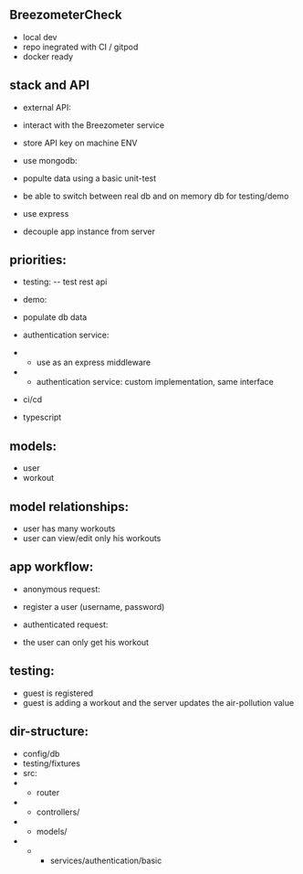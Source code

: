 BreezometerCheck
-------
- local dev
- repo inegrated with CI / gitpod
- docker ready


stack and API
-------------
- external API:
- interact with the Breezometer service
- store API key on machine ENV

- use mongodb:
- populte data using a basic unit-test
- be able to switch between real db and on memory db for testing/demo

- use express
- decouple app instance from server


priorities:
------------
- testing: 
-- test rest api

- demo:
- populate db data

- authentication service:
- - use as an express middleware
- - authentication service: custom implementation, same interface

- ci/cd
- typescript


models:
-----
- user
- workout


model relationships:
----
- user has many workouts
- user can view/edit only his workouts


app workflow:
--------
- anonymous request:
- register a user (username, password)

- authenticated request:
- the user can only get his workout


testing:
---------
- guest is registered
- guest is adding a workout and the server updates the air-pollution value


dir-structure:
-----------
- config/db
- testing/fixtures
- src:
- - router
- - controllers/
- - models/
- - - services/authentication/basic
